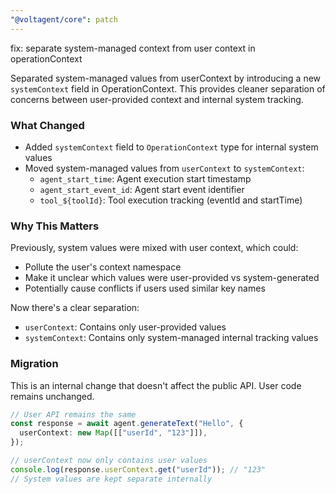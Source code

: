 ```yaml
---
"@voltagent/core": patch
---
```


fix: separate system-managed context from user context in operationContext

Separated system-managed values from userContext by introducing a new `systemContext` field in OperationContext. This provides cleaner separation of concerns between user-provided context and internal system tracking.

### What Changed

- Added `systemContext` field to `OperationContext` type for internal system values
- Moved system-managed values from `userContext` to `systemContext`:
  - `agent_start_time`: Agent execution start timestamp
  - `agent_start_event_id`: Agent start event identifier
  - `tool_${toolId}`: Tool execution tracking (eventId and startTime)

### Why This Matters

Previously, system values were mixed with user context, which could:

- Pollute the user's context namespace
- Make it unclear which values were user-provided vs system-generated
- Potentially cause conflicts if users used similar key names

Now there's a clear separation:

- `userContext`: Contains only user-provided values
- `systemContext`: Contains only system-managed internal tracking values

### Migration

This is an internal change that doesn't affect the public API. User code remains unchanged.

```typescript
// User API remains the same
const response = await agent.generateText("Hello", {
  userContext: new Map([["userId", "123"]]),
});

// userContext now only contains user values
console.log(response.userContext.get("userId")); // "123"
// System values are kept separate internally
```
